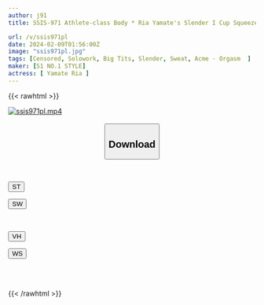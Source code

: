 ```yaml
---
author: j91
title: SSIS-971 Athlete-class Body * Ria Yamate's Slender I Cup Squeezed To The Limit Is Sweaty And Continues To Cum, With An Abnormally Beautiful Body.

url: /v/ssis971pl
date: 2024-02-09T01:56:00Z
image: "ssis971pl.jpg"
tags: [Censored, Solowork, Big Tits, Slender, Sweat, Acme · Orgasm	]
maker: [S1 NO.1 STYLE]
actress: [ Yamate Ria ]
---
```



{{< rawhtml >}}

<div class="video" data-videoid="9qGZeZkbXoh1ze">
    <a href="javascript:;">
        <img src="/v/ssis971pl/ssis971pl.jpg" width="WIDTH" height="HEIGHT" alt="ssis971pl.mp4" loading="lazy">
    </a>
</div>

<script type="text/javascript" src="https://j91.asia/asset/on-demand-st.js"></script>

<br>
  <link rel="stylesheet" href="https://j91.asia/asset/bs5.css">
  
  <center>
  <button class="btn btn-primary" type="button" data-bs-toggle="collapse" data-bs-target=".multi-collapse" aria-expanded="false" aria-controls="multiCollapseExample1 multiCollapseExample2"><h2>Download</h2></button></center>
</p>
<div class="row">
  <div class="col">
    <div class="collapse multi-collapse" id="multiCollapseExample1">
      <div class="card card-body">
	      	      <br>
<div class="buttons">  
<p><a href="https://streamtape.to/v/9qGZeZkbXoh1ze" target="_blank"><button class="btn-hover color-3"><i class="fa fa-download"></i> ST</button></a></p>
<p><a href="https://flaswish.com/gqjpt7u5jnzr" target="_blank"><button class="btn-hover color-2"><i class="fa fa-download"></i> SW</button></a></p></div>
    </div>
  </div>
</div>
  <div class="col">
    <div class="collapse multi-collapse" id="multiCollapseExample2">
      <div class="card card-body">
	      <br>
<div class="buttons">
<p><a href="javascript:;" target="_blank"><button class="btn-hover color-9"><i class="fa fa-download"></i> VH</button></a></p>
<p><a href="javascript:;" target="_blank"><button class="btn-hover color-8"><i class="fa fa-download"></i> WS</button></a></p></div>
<br><br>
      </div>
    </div>
  </div>
</div>

{{< /rawhtml >}}